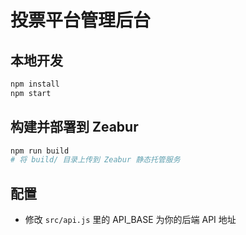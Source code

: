 # 投票平台管理后台

## 本地开发

```bash
npm install
npm start
```

## 构建并部署到 Zeabur

```bash
npm run build
# 将 build/ 目录上传到 Zeabur 静态托管服务
```

## 配置

- 修改 `src/api.js` 里的 API_BASE 为你的后端 API 地址 